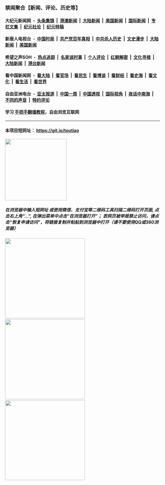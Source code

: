 ### 禁闻聚合【新闻、评论、历史等】

#### 大纪元新闻网 &nbsp;-&nbsp; [头条集锦](indexes/E头条集锦.md?t=02052311) &nbsp;|&nbsp; [港澳新闻](indexes/E港澳新闻.md?t=02052311)  &nbsp;|&nbsp; [大陆新闻](indexes/E大陆新闻.md?t=02052311) &nbsp;|&nbsp; [美国新闻](indexes/E美国新闻.md?t=02052311) &nbsp;|&nbsp; [国际新闻](indexes/E国际新闻.md?t=02052311) &nbsp;|&nbsp; [专栏文集](indexes/E专栏文集.md?t=02052311) &nbsp;|&nbsp; [纪元社论](indexes/E纪元社论.md?t=02052311) &nbsp;|&nbsp; [纪元特稿](indexes/E纪元特稿.md?t=02052311) 

#### 新唐人电视台 &nbsp;-&nbsp; [中国时局](indexes/N中国时局.md?t=02052311) &nbsp;|&nbsp; [共产党百年真相](indexes/N共产党百年真相.md?t=02052311) &nbsp;|&nbsp; [中共杀人历史](indexes/N中共杀人历史.md?t=02052311) &nbsp;|&nbsp; [文史漫步](indexes/N文史漫步.md?t=02052311) &nbsp;|&nbsp; [大陆新闻](indexes/N大陆新闻.md?t=02052311) &nbsp;|&nbsp; [美国新闻](indexes/N美国新闻.md?t=02052311)

#### 希望之声SOH &nbsp;-&nbsp; [热点追踪](indexes/H热点追踪.md?t=02052311) &nbsp;|&nbsp; [名家谈时事](indexes/H名家谈时事.md?t=02052311) &nbsp;|&nbsp; [个人评论](indexes/H个人评论.md?t=02052311)  &nbsp;|&nbsp; [红朝解密](indexes/H红朝解密.md?t=02052311) &nbsp;|&nbsp; [文化寻根](indexes/H文化寻根.md?t=02052311) &nbsp;|&nbsp; [大陆新闻](indexes/H大陆新闻.md?t=02052311) &nbsp;|&nbsp; [港台新闻](indexes/H港台新闻.md?t=02052311)

#### 看中国新闻网 &nbsp;-&nbsp; [看大陆](indexes/S看大陆.md?t=02052311) &nbsp;|&nbsp; [看官场](indexes/S看官场.md?t=02052311) &nbsp;|&nbsp; [看民生](indexes/S看民生.md?t=02052311)  &nbsp;|&nbsp; [看博谈](indexes/S看博谈.md?t=02052311) &nbsp;|&nbsp; [看财经](indexes/S看财经.md?t=02052311) &nbsp;|&nbsp; [看史海](indexes/S看史海.md?t=02052311) &nbsp;|&nbsp; [看文化](indexes/S看文化.md?t=02052311) &nbsp;|&nbsp; [看生活](indexes/S看生活.md?t=02052311) &nbsp;|&nbsp; [看世界](indexes/S看世界.md?t=02052311)

#### 自由亚洲电台 &nbsp;-&nbsp; [亚太报道](indexes/R亚太报道.md?t=02052311) &nbsp;|&nbsp; [中国一周](indexes/R中国一周.md?t=02052311) &nbsp;|&nbsp; [中国透视](indexes/R中国透视.md?t=02052311)  &nbsp;|&nbsp; [国际视角](indexes/R国际视角.md?t=02052311) &nbsp;|&nbsp; [夜话中南海](indexes/R夜话中南海.md?t=02052311) &nbsp;|&nbsp; [不同的声音](indexes/R不同的声音.md?t=02052311) &nbsp;|&nbsp; [特约评论](indexes/R特约评论.md?t=02052311)

#### 学习 [手把手翻墙教程](https://github.com/gfw-breaker/guides/wiki)，自由浏览互联网

----

#### 本项目短网址： https://git.io/toutiao
<img src="https://raw.githubusercontent.com/gfw-breaker/banned-news/master/scripts/img/qr.png" width="200px"/>  

##### 在浏览器中输入短网址 或使用微信、支付宝等二维码工具扫描二维码打开页面, 点击右上角"...", 在弹出菜单中点击“在浏览器打开”； 若网页被举报禁止访问，请点击“恢复申请访问”，将链接复制并粘贴到浏览器中打开（请不要使用QQ或360浏览器）

<img src="https://raw.githubusercontent.com/gfw-breaker/banned-news/master/scripts/img/1.png" width="260px"/> &nbsp; <img src="https://raw.githubusercontent.com/gfw-breaker/banned-news/master/scripts/img/2.png" width="260px"/> &nbsp; <img src="https://raw.githubusercontent.com/gfw-breaker/banned-news/master/scripts/img/3.png" width="260px"/>
